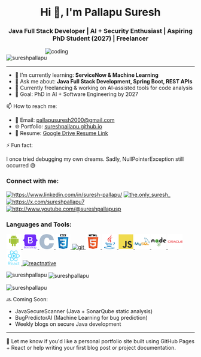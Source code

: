 <!----[![MasterHead](https://sureshpallapu.io)--->

<h1 align="center">Hi 👋, I'm Pallapu Suresh</h1>
<h3 align="center">Java Full Stack Developer | AI + Security Enthusiast | Aspiring PhD Student (2027) | Freelancer</h3>

<img align="right" alt="coding" width="400" src="https://raw.githubusercontent.com/Ayushparikh-code/Ayushparikh-code/refs/heads/main/coding-freak%20(1).gif">

<p align="left">
  <img src="https://komarev.com/ghpvc/?username=sureshpallapu&label=Profile+Views&color=0e75b6&style=flat" alt="sureshpallapu" />
</p>

---

- 🌱 I’m currently learning: <strong>ServiceNow & Machine Learning</strong>  
- 💬 Ask me about: <strong>Java Full Stack Development, Spring Boot, REST APIs</strong>  
- 🔭 Currently freelancing & working on AI-assisted tools for code analysis  
- 🎯 Goal: PhD in AI + Software Engineering by 2027  


📫 How to reach me:
- 📧 Email: pallapusuresh2000@gmail.com
- 🌐 Portfolio: [sureshpallapu.github.io](https://sureshpallapu.github.io/)
- 📄 Resume: [Google Drive Resume Link](https://drive.google.com/file/d/1yN1mKtZ14Zg1JLj3vAYX1rryol5gp3eR/view)

⚡ Fun fact:

I once tried debugging my own dreams. Sadly, NullPointerException still occurred 😅



<h3 align="left">Connect with me:</h3>
<p align="left">
<a href="https://www.linkedin.com/in/suresh-pallapu/" target="blank"><img align="center" src="https://raw.githubusercontent.com/rahuldkjain/github-profile-readme-generator/master/src/images/icons/Social/linked-in-alt.svg" alt="https://www.linkedin.com/in/suresh-pallapu/" height="30" width="40" /></a>
<a href="https://instagram.com/the.only_suresh_" target="blank"><img align="center" src="https://raw.githubusercontent.com/rahuldkjain/github-profile-readme-generator/master/src/images/icons/Social/instagram.svg" alt="the.only_suresh_" height="30" width="40" /></a>
<a href="https://x.com/sureshpallapu7" target="blank"><img align="center" src="https://raw.githubusercontent.com/rahuldkjain/github-profile-readme-generator/master/src/images/icons/Social/twitter.svg" alt="https://x.com/sureshpallapu7" height="30" width="40" /></a>
<a href="http://www.youtube.com/@sureshpallapusp" target="blank"><img align="center" src="https://raw.githubusercontent.com/rahuldkjain/github-profile-readme-generator/master/src/images/icons/Social/youtube.svg" alt="http://www.youtube.com/@sureshpallapusp" height="30" width="40" /></a>
  
</p>

<h3 align="left">Languages and Tools:</h3>
<p align="left"> <a href="https://developer.android.com" target="_blank" rel="noreferrer"> <img src="https://raw.githubusercontent.com/devicons/devicon/master/icons/android/android-original-wordmark.svg" alt="android" width="40" height="40"/> </a> <a href="https://getbootstrap.com" target="_blank" rel="noreferrer"> <img src="https://raw.githubusercontent.com/devicons/devicon/master/icons/bootstrap/bootstrap-plain-wordmark.svg" alt="bootstrap" width="40" height="40"/> </a> <a href="https://www.cprogramming.com/" target="_blank" rel="noreferrer"> <img src="https://raw.githubusercontent.com/devicons/devicon/master/icons/c/c-original.svg" alt="c" width="40" height="40"/> </a> <a href="https://www.w3schools.com/css/" target="_blank" rel="noreferrer"> <img src="https://raw.githubusercontent.com/devicons/devicon/master/icons/css3/css3-original-wordmark.svg" alt="css3" width="40" height="40"/> </a> <a href="https://git-scm.com/" target="_blank" rel="noreferrer"> <img src="https://www.vectorlogo.zone/logos/git-scm/git-scm-icon.svg" alt="git" width="40" height="40"/> </a> <a href="https://www.w3.org/html/" target="_blank" rel="noreferrer"> <img src="https://raw.githubusercontent.com/devicons/devicon/master/icons/html5/html5-original-wordmark.svg" alt="html5" width="40" height="40"/> </a> <a href="https://www.java.com" target="_blank" rel="noreferrer"> <img src="https://raw.githubusercontent.com/devicons/devicon/master/icons/java/java-original.svg" alt="java" width="40" height="40"/> </a> <a href="https://developer.mozilla.org/en-US/docs/Web/JavaScript" target="_blank" rel="noreferrer"> <img src="https://raw.githubusercontent.com/devicons/devicon/master/icons/javascript/javascript-original.svg" alt="javascript" width="40" height="40"/> </a> <a href="https://www.mysql.com/" target="_blank" rel="noreferrer"> <img src="https://raw.githubusercontent.com/devicons/devicon/master/icons/mysql/mysql-original-wordmark.svg" alt="mysql" width="40" height="40"/> </a> <a href="https://nodejs.org" target="_blank" rel="noreferrer"> <img src="https://raw.githubusercontent.com/devicons/devicon/master/icons/nodejs/nodejs-original-wordmark.svg" alt="nodejs" width="40" height="40"/> </a> <a href="https://www.oracle.com/" target="_blank" rel="noreferrer"> <img src="https://raw.githubusercontent.com/devicons/devicon/master/icons/oracle/oracle-original.svg" alt="oracle" width="40" height="40"/> </a> <a href="https://reactjs.org/" target="_blank" rel="noreferrer"> <img src="https://raw.githubusercontent.com/devicons/devicon/master/icons/react/react-original-wordmark.svg" alt="react" width="40" height="40"/> </a> <a href="https://reactnative.dev/" target="_blank" rel="noreferrer"> <img src="https://reactnative.dev/img/header_logo.svg" alt="reactnative" width="40" height="40"/> </a> </p>

<p><img align="left" src="https://github-readme-stats.vercel.app/api/top-langs?username=sureshpallapu&show_icons=true&locale=en&layout=compact" alt="sureshpallapu" /></p>

<p>&nbsp;<img align="center" src="https://github-readme-stats.vercel.app/api?username=sureshpallapu&show_icons=true&locale=en" alt="sureshpallapu" /></p>

<p><img align="center" src="https://github-readme-streak-stats.herokuapp.com/?user=sureshpallapu&" alt="sureshpallapu" /></p>

🔜 Coming Soon:
- JavaSecureScanner (Java + SonarQube static analysis)
- BugPredictorAI (Machine Learning for bug prediction)
- Weekly blogs on secure Java development

---

📌 Let me know if you'd like a personal portfolio site built using GitHub Pages + React or help writing your first blog post or project documentation.

